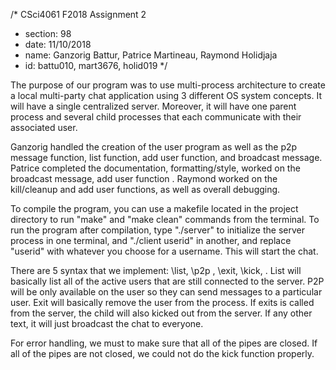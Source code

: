 /* CSci4061 F2018 Assignment 2
* section: 98
* date: 11/10/2018
* name: Ganzorig Battur, Patrice Martineau, Raymond Holidjaja
* id: battu010, mart3676, holid019
*/

The purpose of our program was to use multi-process architecture to create a local multi-party chat application using 3 different OS system concepts. It will have a single centralized server. Moreover, it will have one parent process and several child processes that each communicate with their associated user. 

Ganzorig handled the creation of the user program as well as the p2p message function, list function, add user function, and broadcast message. Patrice completed the documentation, formatting/style, worked on the broadcast message, add user function . Raymond worked on the kill/cleanup and add user functions, as well as overall debugging.

To compile the program, you can use a makefile located in the project directory to run "make" and "make clean" commands from the terminal. To run the program after compilation, type "./server" to initialize the server process in one terminal, and "./client userid" in another, and replace "userid" with whatever you choose for a username. This will start the chat.

There are 5 syntax that we implement: \list, \p2p <username> <message>, \exit, \kick, <any-other-text>. List will basically list all of the active users that are still connected to the server. P2P will be only available on the user so they can send messages to a particular user. 
Exit will basically remove the user from the process. If exits is called from the server, the child will also kicked out from the server. If any other text, it will just broadcast the chat to everyone. 
  
For error handling, we must to make sure that all of the pipes are closed. If all of the pipes are not closed, we could not do the kick function properly. 
